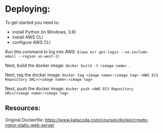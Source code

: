 # Deploying:

To get started you need to:
- install Python (in Windows, 3.6) 
- install AWS CLI
- configure AWS CLI

Run this command to log into AWS:
```$(aws ecr get-login --no-include-email --region us-west-2)```

Next, build the docker image:
```docker build -t <image name> .```

Next, tag the docker image:
```docker tag <image name>:<image tag> <AWS ECS Repository URL>/<image name>:<image tag>```

Next, push the docker image:
```docker push <AWS ECS Repository URL>/<image name>:<image tag>```





## Resources:
Original Dockerfile: https://www.katacoda.com/courses/docker/create-nginx-static-web-server


